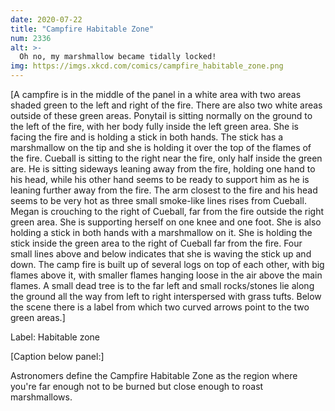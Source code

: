 ```yaml
---
date: 2020-07-22
title: "Campfire Habitable Zone"
num: 2336
alt: >-
  Oh no, my marshmallow became tidally locked!
img: https://imgs.xkcd.com/comics/campfire_habitable_zone.png
---
```

[A campfire is in the middle of the panel in a white area with two areas shaded green to the left and right of the fire. There are also two white areas outside of these green areas. Ponytail is sitting normally on the ground to the left of the fire, with her body fully inside the left green area. She is facing the fire and is holding a stick in both hands. The stick has a marshmallow on the tip and she is holding it over the top of the flames of the fire. Cueball is sitting to the right near the fire, only half inside the green are. He is sitting sideways leaning away from the fire, holding one hand to his head, while his other hand seems to be ready to support him as he is leaning further away from the fire. The arm closest to the fire and his head seems to be very hot as three small smoke-like lines rises from Cueball. Megan is crouching to the right of Cueball, far from the fire outside the right green area. She is supporting herself on one knee and one foot. She is also holding a stick in both hands with a marshmallow on it. She is holding the stick inside the green area to the right of Cueball far from the fire. Four small lines above and below indicates that she is waving the stick up and down. The camp fire is built up of several logs on top of each other, with big flames above it, with smaller flames hanging loose in the air above the main flames. A small dead tree is to the far left and small rocks/stones lie along the ground all the way from left to right interspersed with grass tufts. Below the scene there is a label from which two curved arrows point to the two green areas.]

Label: Habitable zone

[Caption below panel:]

Astronomers define the Campfire Habitable Zone as the region where you're far enough not to be burned but close enough to roast marshmallows.